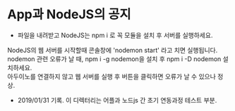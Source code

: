 # App과 NodeJS의 공지

* 파일을 내려받고 NodeJS는 npm i 로 꼭 모듈을 설치 후 서버를 실행하세요.  

NodeJS의 웹 서버를 시작할때 콘솔창에 'nodemon start' 라고 치면 실행됩니다.  
nodemon 관련 오류가 날 때, npm i -g nodemon을 설치 후 npm i -D nodemon 설치하세요.  
아두이노를 연결하지 않고 웹 서버를 실행 후 버튼을 클릭하면 오류가 날 수 있으나 정상.  

* 2019/01/31 기록. 이 디렉터리는 어플과 노드js 간 초기 연동과정 테스트 부분. 

